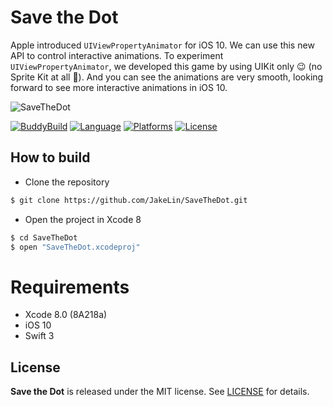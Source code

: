 # Save the Dot

Apple introduced `UIViewPropertyAnimator` for iOS 10. We can use this new API to control interactive animations. To experiment `UIViewPropertyAnimator`, we developed this game by using UIKit only 😉 (no Sprite Kit at all 😬). And you can see the animations are very smooth, looking forward to see more interactive animations in iOS 10.

![SaveTheDot](https://cloud.githubusercontent.com/assets/573856/16248754/90150c2a-3854-11e6-9ee1-c2e4f228a9b6.gif)

[![BuddyBuild](https://dashboard.buddybuild.com/api/statusImage?appID=5769c29ca1b106010050287a&branch=master&build=latest)](https://dashboard.buddybuild.com/apps/5769c29ca1b106010050287a/build/latest)
[![Language](https://img.shields.io/badge/language-Swift%203-orange.svg)](https://swift.org)
[![Platforms](https://img.shields.io/badge/platform-ios-lightgrey.svg)](https://swift.org/about/#platform-support)
[![License](https://img.shields.io/github/license/JakeLin/SaveTheDot.svg?style=flat)](https://github.com/JakeLin/SaveTheDot/blob/master/LICENSE)

## How to build

* Clone the repository

```bash
$ git clone https://github.com/JakeLin/SaveTheDot.git
```

* Open the project in Xcode 8

```bash
$ cd SaveTheDot
$ open "SaveTheDot.xcodeproj"
```

# Requirements

* Xcode 8.0 (8A218a)
* iOS 10
* Swift 3

## License
**Save the Dot** is released under the MIT license. See [LICENSE](https://github.com/JakeLin/SaveTheDot/blob/master/LICENSE) for details.


